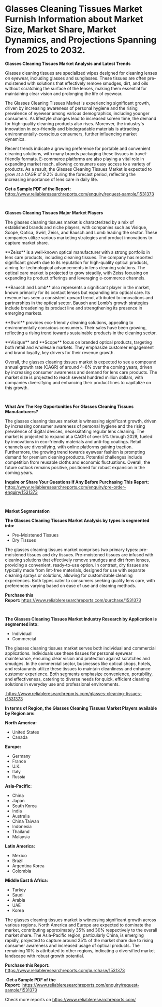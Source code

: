<p><h1>Glasses Cleaning Tissues Market Furnish Information about Market Size, Market Share, Market Dynamics, and Projections Spanning from 2025 to 2032.</h1></p><p><strong>Glasses Cleaning Tissues Market Analysis and Latest Trends</strong></p>
<p><p>Glasses cleaning tissues are specialized wipes designed for cleaning lenses on eyewear, including glasses and sunglasses. These tissues are often pre-moistened with solutions that effectively remove smudges, dirt, and oils without scratching the surface of the lenses, making them essential for maintaining clear vision and prolonging the life of eyewear.</p><p>The Glasses Cleaning Tissues Market is experiencing significant growth, driven by increasing awareness of personal hygiene and the rising prevalence of eyewear among various demographics, including younger consumers. As lifestyle changes lead to increased screen time, the demand for high-quality cleaning products also rises. Moreover, the industry's innovation in eco-friendly and biodegradable materials is attracting environmentally-conscious consumers, further influencing market dynamics.</p><p>Recent trends indicate a growing preference for portable and convenient cleaning solutions, with many brands packaging these tissues in travel-friendly formats. E-commerce platforms are also playing a vital role in expanding market reach, allowing consumers easy access to a variety of products. As a result, the Glasses Cleaning Tissues Market is expected to grow at a CAGR of 9.2% during the forecast period, reflecting the increasing importance of lens care in daily life.</p></p>
<p><strong>Get a Sample PDF of the Report:&nbsp;</strong> <a href="https://www.reliableresearchreports.com/enquiry/request-sample/1531373?utm_campaign=2181&utm_medium=2&utm_source=Github&utm_content=ia&utm_term=06022025&utm_id=glasses-cleaning-tissues">https://www.reliableresearchreports.com/enquiry/request-sample/1531373</a></p>
<p>&nbsp;</p>
<p><strong>Glasses Cleaning Tissues Major Market Players</strong></p>
<p><p>The glasses cleaning tissues market is characterized by a mix of established brands and niche players, with companies such as Visique, Scope, Optica, Swirl, Zeiss, and Bausch and Lomb leading the sector. These companies utilize various marketing strategies and product innovations to capture market share.</p><p>**Zeiss** is a well-known optical manufacturer with a strong portfolio in lens care products, including cleaning tissues. The company has reported significant growth due to its reputation for high-quality optical products, aiming for technological advancements in lens cleaning solutions. The optical care market is projected to grow steadily, with Zeiss focusing on expanding its product offerings and leveraging e-commerce channels.</p><p>**Bausch and Lomb** also represents a significant player in the market, known primarily for its contact lenses but expanding into optical care. Its revenue has seen a consistent upward trend, attributed to innovations and partnerships in the optical sector. Bausch and Lomb's growth strategies include broadening its product line and strengthening its presence in emerging markets.</p><p>**Swirl** provides eco-friendly cleaning solutions, appealing to environmentally conscious consumers. Their sales have been growing, reflecting a rising trend towards sustainable products in the cleaning sector. </p><p>**Visique** and **Scope** focus on branded optical products, targeting both retail and wholesale markets. They emphasize customer engagement and brand loyalty, key drivers for their revenue growth.</p><p>Overall, the glasses cleaning tissues market is expected to see a compound annual growth rate (CAGR) of around 4-6% over the coming years, driven by increasing consumer awareness and demand for lens care products. The market size is projected to reach several hundred million dollars, with companies diversifying and enhancing their product lines to capitalize on this growth.</p></p>
<p>&nbsp;</p>
<p><strong>What Are The Key Opportunities For Glasses Cleaning Tissues Manufacturers?</strong></p>
<p><p>The glasses cleaning tissues market is witnessing significant growth, driven by increasing consumer awareness of personal hygiene and the rising prevalence of digital devices, necessitating regular lens cleaning. The market is projected to expand at a CAGR of over 5% through 2028, fueled by innovations in eco-friendly materials and anti-fog coatings. Retail channels are diversifying, with online platforms gaining traction. Furthermore, the growing trend towards eyewear fashion is prompting demand for premium cleaning products. Potential challenges include competition from reusable cloths and economic fluctuations. Overall, the future outlook remains positive, positioned for robust expansion in the coming years.</p></p>
<p><strong>Inquire or Share Your Questions If Any Before Purchasing This Report:</strong> <a href="https://www.reliableresearchreports.com/enquiry/pre-order-enquiry/1531373?utm_campaign=2181&utm_medium=2&utm_source=Github&utm_content=ia&utm_term=06022025&utm_id=glasses-cleaning-tissues">https://www.reliableresearchreports.com/enquiry/pre-order-enquiry/1531373</a></p>
<p>&nbsp;</p>
<p><strong>Market Segmentation</strong></p>
<p><strong>The Glasses Cleaning Tissues Market Analysis by types is segmented into:</strong></p>
<p><ul><li>Pre-Moistened Tissues</li><li>Dry Tissues</li></ul></p>
<p><p>The glasses cleaning tissues market comprises two primary types: pre-moistened tissues and dry tissues. Pre-moistened tissues are infused with cleaning solutions that effectively remove smudges and dirt from lenses, providing a convenient, ready-to-use option. In contrast, dry tissues are typically made from lint-free materials, designed for use with separate cleaning sprays or solutions, allowing for customizable cleaning experiences. Both types cater to consumers seeking quality lens care, with preferences varying based on ease of use and cleaning methods.</p></p>
<p><strong>Purchase this Report:&nbsp;</strong><a href="https://www.reliableresearchreports.com/purchase/1531373?utm_campaign=2181&utm_medium=2&utm_source=Github&utm_content=ia&utm_term=06022025&utm_id=glasses-cleaning-tissues">https://www.reliableresearchreports.com/purchase/1531373</a></p>
<p>&nbsp;</p>
<p><strong>The Glasses Cleaning Tissues Market Industry Research by Application is segmented into:</strong></p>
<p><ul><li>Individual</li><li>Commercial</li></ul></p>
<p><p>The glasses cleaning tissues market serves both individual and commercial applications. Individuals use these tissues for personal eyewear maintenance, ensuring clear vision and protection against scratches and smudges. In the commercial sector, businesses like optical shops, hotels, and restaurants utilize these tissues to maintain cleanliness and enhance customer experience. Both segments emphasize convenience, portability, and effectiveness, catering to diverse needs for quick, efficient cleaning solutions in everyday use and professional environments.</p></p>
<p><a href="https://www.reliableresearchreports.com/glasses-cleaning-tissues-r1531373?utm_campaign=2181&utm_medium=2&utm_source=Github&utm_content=ia&utm_term=06022025&utm_id=glasses-cleaning-tissues">&nbsp;https://www.reliableresearchreports.com/glasses-cleaning-tissues-r1531373</a></p>
<p><strong>In terms of Region, the Glasses Cleaning Tissues Market Players available by Region are:</strong></p>
<p>
    <p> <strong> North America: </strong>
        <ul>
            <li>United States</li>
            <li>Canada</li>
        </ul>
        </p> 
    <p> <strong> Europe: </strong>
        <ul>
            <li>Germany</li>
            <li>France</li>
            <li>U.K.</li>
            <li>Italy</li>
            <li>Russia</li>
        </ul>
        </p> 
    <p> <strong> Asia-Pacific: </strong>
        <ul>
            <li>China</li>
            <li>Japan</li>
            <li>South Korea</li>
            <li>India</li>
            <li>Australia</li>
            <li>China Taiwan</li>
            <li>Indonesia</li>
            <li>Thailand</li>
            <li>Malaysia</li>
        </ul>
        </p> 
    <p> <strong> Latin America: </strong>
        <ul>
            <li>Mexico</li>
            <li>Brazil</li>
            <li>Argentina Korea</li>
            <li>Colombia</li>
        </ul>
        </p> 
    <p> <strong> Middle East & Africa: </strong>
        <ul>
            <li>Turkey</li>
            <li>Saudi</li>
            <li>Arabia</li>
            <li>UAE</li>
            <li>Korea</li>
        </ul>
    </p>
    </p>
<p><p>The glasses cleaning tissues market is witnessing significant growth across various regions. North America and Europe are expected to dominate the market, contributing approximately 35% and 30% respectively to the overall market share. The Asia-Pacific region, particularly China, is emerging rapidly, projected to capture around 25% of the market share due to rising consumer awareness and increased usage of optical products. The remaining 10% is attributed to other regions, indicating a diversified market landscape with robust growth potential.</p></p>
<p><strong>Purchase this Report: </strong><a href="https://www.reliableresearchreports.com/purchase/1531373?utm_campaign=2181&utm_medium=2&utm_source=Github&utm_content=ia&utm_term=06022025&utm_id=glasses-cleaning-tissues">https://www.reliableresearchreports.com/purchase/1531373</a></p>
<p>&nbsp;<strong>Get a Sample PDF of the Report:&nbsp;&nbsp;</strong><a href="https://www.reliableresearchreports.com/enquiry/request-sample/1531373?utm_campaign=2181&utm_medium=2&utm_source=Github&utm_content=ia&utm_term=06022025&utm_id=glasses-cleaning-tissues">https://www.reliableresearchreports.com/enquiry/request-sample/1531373</a></p>
<p><strong></strong></p>
<p>Check more reports on <a href="https://www.reliableresearchreports.com/?utm_campaign=2181&utm_medium=2&utm_source=Github&utm_content=ia&utm_term=06022025&utm_id=glasses-cleaning-tissues">https://www.reliableresearchreports.com/</a></p>